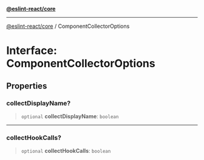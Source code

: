 [**@eslint-react/core**](../README.md)

***

[@eslint-react/core](../README.md) / ComponentCollectorOptions

# Interface: ComponentCollectorOptions

## Properties

### collectDisplayName?

> `optional` **collectDisplayName**: `boolean`

***

### collectHookCalls?

> `optional` **collectHookCalls**: `boolean`

